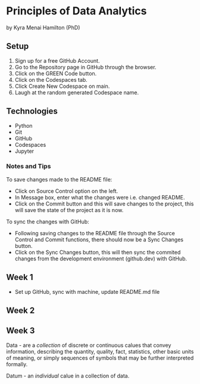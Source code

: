 # Principles of Data Analytics

by Kyra Menai Hamilton (PhD)

## Setup 

1. Sign up for a free GitHub Account.
2. Go to the Repository page in GitHub through the browser.
3. Click on the GREEN Code button.
4. Click on the Codespaces tab.
5. Click Create New Codespace on main.
6. Laugh at the random generated Codespace name.

## Technologies

- Python
- Git
- GitHub
- Codespaces
- Jupyter

### Notes and Tips

To save changes made to the README file:
- Click on Source Control option on the left.
- In Message box, enter what the changes were i.e. changed README.
- Click on the Commit button and this will save changes to the project, this will save the state of the project as it is now.

To sync the changes with GitHub:
- Following saving changes to the README file through the Source Control and Commit functions, there should now be a Sync Changes button.
- Click on the Sync Changes button, this will then sync the commited changes from the development environment (github.dev) with GitHub.

## Week 1 
- Set up GitHub, sync with machine, update README.md file

## Week 2

## Week 3

Data - are a *collection* of discrete or continuous calues that convey information, describing the quantity, quality, fact, statistics, other basic units of meaning, or simply sequences of symbols that may be further interpreted formally.

Datum - an *individual* calue in a collection of data.